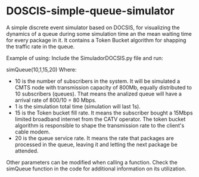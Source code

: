 # DOSCIS-simple-queue-simulator
A simple discrete event simulator based on DOCSIS, for visualizing the dynamics of a queue during some simulation time an the mean waiting time for every package in it.
It contains a Token Bucket algorithm for shapping the traffic rate in the queue.

Example of using:
Include the SimuladorDOCSIS.py file and run:

simQueue(10,1,15,20)
Where:
- 10 is the number of subscribers in the system. It will be simulated a CMTS node with transmission capacity of 800Mb, equally distributed to 10 subscribers (queues). That means the analized queue will have a arrival rate of 800/10 = 80 Mbps.
- 1 is the simulation total time (simulation will last 1s).
- 15 is the Token bucket fill rate. It means the subscriber bought a 15Mbps limited broadband internet from the CATV operator. The token bucket algorithm is responsible to shape the transmission rate to the client's cable modem.
- 20 is the queue service rate. It means the rate that packages are processed in the queue, leaving it and letting the next package be attended.

Other parameters can be modified when calling a function. Check the simQueue function in the code for additional information on its utilization.


